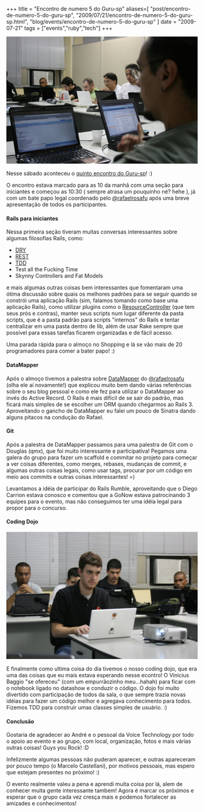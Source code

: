 +++
title = "Encontro de numero 5 do Guru-sp"
aliases=[
  "post/encontro-de-numero-5-do-guru-sp",
  "2009/07/21/encontro-de-numero-5-do-guru-sp.html",
  "blog/events/encontro-de-numero-5-do-guru-sp"
]
date = "2009-07-21"
tags = ["events","ruby","tech"]
+++

[![Foto do pessoal reunido com seus notebooks no encontro](/images/posts/5_encontro_guru.jpg "Quinto encontro do Guru-sp")](/images/posts/5_encontro_guru.jpg "")

Nesse sábado aconteceu o
[quinto encontro do Guru-sp](http://guru-sp.com/index.php/Quinto_Encontro "Quinto encontro do Guru-sp")! :)

O encontro estava marcado para as 10 da manhã com uma seção para
iniciantes e começou as 10:30 ( sempre atrasa um pouquinho né? hehe ),
já com um bate papo legal coordenado pelo
[@rafaelrosafu](http://www.rafaelrosafu.com "Rafael Rosa") após uma
breve apresentação de todos os participantes.

#### Rails para iniciantes

Nessa primeira seção tiveram muitas conversas interessantes sobre
algumas filosofias Rails, como:

* [DRY](http://en.wikipedia.org/wiki/Don%27t_repeat_yourself "Don't Repeat Yourself")
* [REST](http://pt.wikipedia.org/wiki/REST "REST")
* [TDD](http://en.wikipedia.org/wiki/Test-driven_development "TDD")
* Test all the Fucking Time
* Skynny Controllers and Fat Models

e mais algumas outras coisas bem interessantes que fomentaram uma
ótima discussão sobre quais os melhores padrões para se seguir quando
se constrói uma aplicação Rails (sim, falamos tomando como base uma
aplicação Rails), como utilizar plugins como o
[ResourceController](http://github.com/giraffesoft/resource_controller/tree/master "ResourceController on GitHub")
(que tem seus prós e contras), manter seus scripts num lugar diferente
da pasta scripts, que é a pasta padrão para scripts "internos" do
Rails e tentar centralizar em uma pasta dentro de lib, além de usar
Rake sempre que possível para essas tarefas ficarem organizadas e de
fácil acesso.

Uma parada rápida para o almoço no Shopping e lá se vão mais de 20
programadores para comer a bater papo! :)

#### DataMapper

Após o almoço tivemos a palestra sobre
[DataMapper](http://datamapper.org/doku.php "DataMapper") do
[@rafaelrosafu](http://www.rafaelrosafu.com "Rafael Rosa") (olha ele
aí novamente!) que explicou muito bem dando várias referências sobre
o seu blog pessoal e como ele fez para utilizar o DataMapper ao invés
do Active Record. O Rails é mais difícil de se sair do padrão, mas
ficará mais simples de se escolher um ORM quando chegarmos ao Rails
3. Aproveitando o gancho de DataMapper eu falei um pouco de Sinatra
dando alguns pitacos na condução do Rafael.

#### Git

Após a palestra de DataMapper passamos para uma palestra de Git com o
Douglas (qmx), que foi muito interessante e participativa! Pegamos
uma galera do grupo para fazer um scaffold e commitar no projeto para
começar a ver coisas diferentes, como merges, rebases, mudanças de
commit, e algumas outras coisas legais, como usar tags, procurar por
um código em meio aos commits e outras coisas interessantes! =)

Levantamos a idéia de participar do Rails Rumble, aproveitando que o
Diego Carrion estava conosco e comentou que a GoNow estava
patrocinando 3 equipes para o evento, mas não conseguimos ter uma
idéia legal para propor para o concurso.

#### Coding Dojo

[![Foto do vinibaggio guiando o código com a galera](/images/posts/5_encontro_guru_vinibaggio.jpg "Vinibaggio guiando o quinto encontro do Guru-sp")](/images/posts/5_encontro_guru_vinibaggiojpg "")

E finalmente como ultima coisa do dia tivemos o nosso coding dojo, que
era uma das coisas que eu mais estava esperando nesse econtro! O
Vinicius Baggio "se ofereceu" (com um empurrãozinho meu...hahah)
para ficar com o notebook ligado no datashow e conduzir o código. O
dojo foi muito divertido com participação de todos da sala, o que
sempre trazia novas idéias para fazer um código melhor e agregava
conhecimento para todos. Fizemos TDD para construir umas classes
simples de usuário. :)

#### Conclusão

Gostaria de agradecer ao André e o pessoal da Voice Technology por
todo o apoio ao evento e ao grupo, com local, organização, fotos e
mais várias outras coisas! Guys you Rock! :D

Infelizmente algumas pessoas não puderam aparecer, e outras apareceram
por pouco tempo (o Marcelo Castellani), por motivos pessoais, mas
espero que estejam presentes no próximo! :)

O evento realmente valeu a pena e aprendi muita coisa por lá, alem de
conhecer muita gente interessante tambem! Agora é marcar os próximos e
esperar que o grupo cada vez cresça mais e podemos fortalecer as
amizades e conhecimentos!



